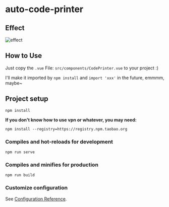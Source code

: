 # auto-code-printer

## Effect
![effect](https://tva1.sinaimg.cn/large/0081Kckwgy1gk7w0gc19qg30ae04etyd.gif)

## How to Use

Just copy the `.vue` File: `src/components/CodePrinter.vue` to your project :)

I'll make it imported by `npm install` and `import 'xxx'` in the future, emmmm, maybe~

## Project setup
```
npm install
```
__If you don't know how to use vpn or whatever, you may need:__
```
npm install --registry=https://registry.npm.taobao.org
```

### Compiles and hot-reloads for development
```
npm run serve
```

### Compiles and minifies for production
```
npm run build
```

### Customize configuration
See [Configuration Reference](https://cli.vuejs.org/config/).
